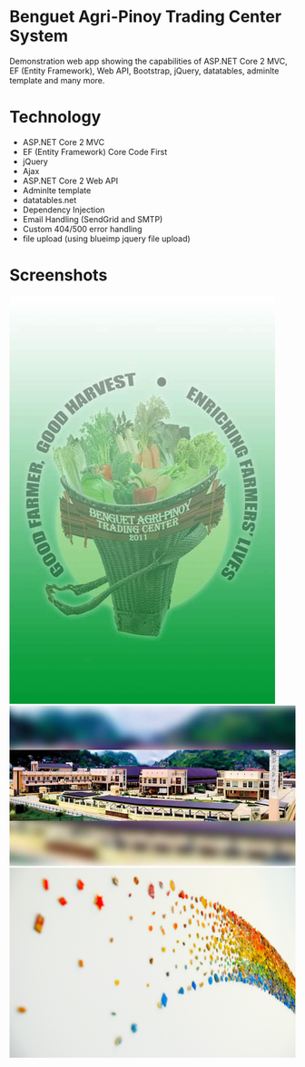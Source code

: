 # Benguet Agri-Pinoy Trading Center System
Demonstration web app showing the capabilities of ASP.NET Core 2 MVC, EF (Entity Framework), Web API, Bootstrap, jQuery, datatables, adminlte template and many more.

# Technology
- ASP.NET Core 2 MVC
- EF (Entity Framework) Core Code First
- jQuery
- Ajax
- ASP.NET Core 2 Web API
- Adminlte template
- datatables.net
- Dependency Injection
- Email Handling (SendGrid and SMTP)
- Custom 404/500 error handling
- file upload (using blueimp jquery file upload)

# Screenshots

![demo1](src/src/wwwroot/images/login.jpg)
![demo2](src/src/wwwroot/images/BAPTC2.jpg)
![demo3](src/src/wwwroot/images/wallpaper1.jpg)